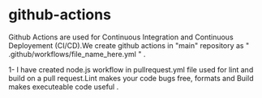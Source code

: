 # github-actions

Github Actions are used for Continuous Integration and Continuous Deployement (CI/CD).We create github actions in "main" repository as   " .github/workflows/file_name_here.yml " . 

1- I have created node.js workflow in pullrequest.yml file used for lint and build on a pull request.Lint makes your code bugs free, formats and Build makes executeable code useful .
